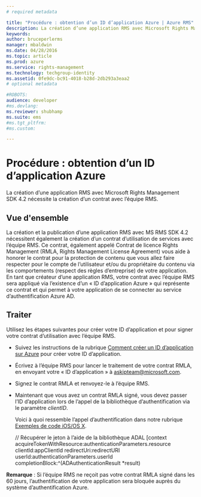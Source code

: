 ```yaml
---
# required metadata

title: "Procédure : obtention d’un ID d’application Azure | Azure RMS"
description: La création d’une application RMS avec Microsoft Rights Management SDK 4.2 nécessite la création d’un contrat avec l’équipe RMS.
keywords:
author: bruceperlerms
manager: mbaldwin
ms.date: 04/28/2016
ms.topic: article
ms.prod: azure
ms.service: rights-management
ms.technology: techgroup-identity
ms.assetid: 0fe9dc-bc91-4018-b28d-2db293a3eaa2
# optional metadata

#ROBOTS:
audience: developer
#ms.devlang:
ms.reviewer: shubhamp
ms.suite: ems
#ms.tgt_pltfrm:
#ms.custom:

---
```


# Procédure : obtention d’un ID d’application Azure

La création d’une application RMS avec Microsoft Rights Management SDK 4.2 nécessite la création d’un contrat avec l’équipe RMS.

## Vue d'ensemble

La création et la publication d’une application RMS avec MS RMS SDK 4.2 nécessitent également la création d’un contrat d’utilisation de services avec l’équipe RMS. Ce contrat, également appelé Contrat de licence Rights Management (RMLA, Rights Management License Agreement) vous aide à honorer le contrat pour la protection de contenu que vous allez faire respecter pour le compte de l’utilisateur et/ou du propriétaire du contenu via les comportements (respect des règles d’entreprise) de votre application. En tant que créateur d’une application RMS, votre contrat avec l’équipe RMS sera appliqué via l’existence d’un « ID d’application Azure » qui représente ce contrat et qui permet à votre application de se connecter au service d’authentification Azure AD.

## Traiter

Utilisez les étapes suivantes pour créer votre ID d’application et pour signer votre contrat d’utilisation avec l’équipe RMS.

-   Suivez les instructions de la rubrique [Comment créer un ID d’application sur Azure](https://msdn.microsoft.com/en-us/library/azure/dn132599.aspx) pour créer votre ID d’application.
-   Écrivez à l’équipe RMS pour lancer le traitement de votre contrat RMLA, en envoyant votre « ID d’application » à <askipteam@microsoft.com>.
-   Signez le contrat RMLA et renvoyez-le à l’équipe RMS.
-   Maintenant que vous avez un contrat RMLA signé, vous devez passer l’ID d’application lors de l’appel de la bibliothèque d’authentification via le paramètre *clientID*.

    Voici à quoi ressemble l’appel d’authentification dans notre rubrique [Exemples de code iOS/OS X](ios-os-x-code-examples.md).


    // Récupérer le jeton à l’aide de la bibliothèque ADAL
        [context acquireTokenWithResource:authenticationParameters.resource
                                 clientId:appClientId
                              redirectUri:redirectURI
                                   userId:authenticationParameters.userId
                          completionBlock:^(ADAuthenticationResult *result)



**Remarque** : Si l’équipe RMS ne reçoit pas votre contrat RMLA signé dans les 60 jours, l’authentification de votre application sera bloquée auprès du système d’authentification Azure.

 

 

 


<!--HONumber=Apr16_HO4-->


